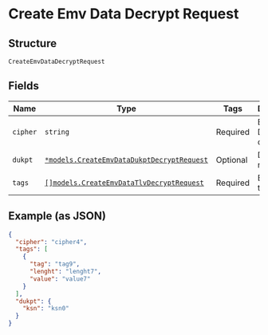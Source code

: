 
# Create Emv Data Decrypt Request

## Structure

`CreateEmvDataDecryptRequest`

## Fields

| Name | Type | Tags | Description |
|  --- | --- | --- | --- |
| `cipher` | `string` | Required | Emv Decrypt cipher type |
| `dukpt` | [`*models.CreateEmvDataDukptDecryptRequest`](../../doc/models/create-emv-data-dukpt-decrypt-request.md) | Optional | Dukpt data request |
| `tags` | [`[]models.CreateEmvDataTlvDecryptRequest`](../../doc/models/create-emv-data-tlv-decrypt-request.md) | Required | Encrypted tags list |

## Example (as JSON)

```json
{
  "cipher": "cipher4",
  "tags": [
    {
      "tag": "tag9",
      "lenght": "lenght7",
      "value": "value7"
    }
  ],
  "dukpt": {
    "ksn": "ksn0"
  }
}
```

